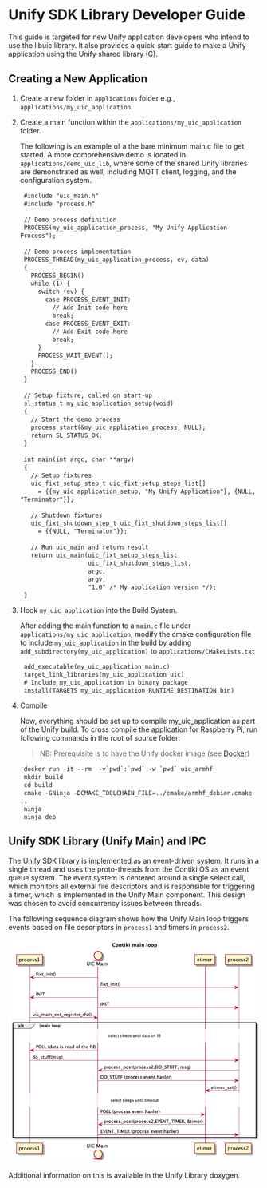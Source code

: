 # Unify SDK Library Developer Guide

This guide is targeted for new Unify application developers who intend to use the libuic library.
It also provides a quick-start guide to make a Unify application using the Unify shared library (C).

## Creating a New Application

1. Create a new folder in `applications` folder e.g., `applications/my_uic_application`.
2. Create a main function within the `applications/my_uic_application` folder.

    The following is an example of a the bare minimum main.c file to get started.
    A more comprehensive demo is located in `applications/demo_uic_lib`,
    where some of the shared Unify libraries are demonstrated as well, including MQTT client, logging, and the configuration system.

        #include "uic_main.h"
        #include "process.h"

        // Demo process definition
        PROCESS(my_uic_application_process, "My Unify Application Process");

        // Demo process implementation
        PROCESS_THREAD(my_uic_application_process, ev, data)
        {
          PROCESS_BEGIN()
          while (1) {
            switch (ev) {
              case PROCESS_EVENT_INIT:
                // Add Init code here
                break;
              case PROCESS_EVENT_EXIT:
                // Add Exit code here
                break;
            }
            PROCESS_WAIT_EVENT();
          }
          PROCESS_END()
        }

        // Setup fixture, called on start-up
        sl_status_t my_uic_application_setup(void)
        {
          // Start the demo process
          process_start(&my_uic_application_process, NULL);
          return SL_STATUS_OK;
        }

        int main(int argc, char **argv)
        {
          // Setup fixtures
          uic_fixt_setup_step_t uic_fixt_setup_steps_list[]
            = {{my_uic_application_setup, "My Unify Application"}, {NULL, "Terminator"}};

          // Shutdown fixtures
          uic_fixt_shutdown_step_t uic_fixt_shutdown_steps_list[]
            = {{NULL, "Terminator"}};

          // Run uic_main and return result
          return uic_main(uic_fixt_setup_steps_list,
                          uic_fixt_shutdown_steps_list,
                          argc,
                          argv,
                          "1.0" /* My application version */);
        }

3. Hook `my_uic_application` into the Build System.

    After adding the main function to a `main.c` file under `applications/my_uic_application`, modify the cmake 
    configuration file to include `my_uic_application` in the build by adding `add_subdirectory(my_uic_application)` to `applications/CMakeLists.txt`

        add_executable(my_uic_application main.c)
        target_link_libraries(my_uic_application uic)
        # Include my_uic_application in binary package
        install(TARGETS my_uic_application RUNTIME DESTINATION bin)

    

4. Compile

    Now, everything should be set up to compile my_uic_application as part of the
    Unify build. To cross compile the application for Raspberry Pi, run
    following commands in the root of source folder:
    > NB: Prerequisite is to have the Unify docker image (see
    > [Docker](../docker/readme_developer.md))

        docker run -it --rm  -v`pwd`:`pwd` -w `pwd` uic_armhf
        mkdir build
        cd build
        cmake -GNinja -DCMAKE_TOOLCHAIN_FILE=../cmake/armhf_debian.cmake ..
        ninja
        ninja deb

## Unify SDK Library (Unify Main) and IPC

The Unify SDK library is implemented as an event-driven system.
It runs in a single thread and uses the proto-threads from the Contiki OS as an event queue system.
The event system is centered around a single select call, which monitors all external file descriptors and is responsible for triggering a timer, which is implemented in the Unify Main component.
This design was chosen to avoid concurrency issues between threads.

The following sequence diagram shows how the Unify Main loop triggers events based on file descriptors in `process1` and timers in `process2`.

![Unify Main Events](assets/img/sequence_uic_ipc.png)

Additional information on this is available in the Unify Library doxygen.
